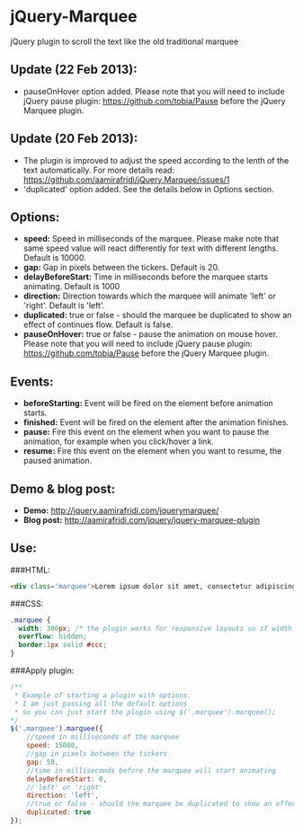 jQuery-Marquee
==============

jQuery plugin to scroll the text like the old traditional marquee

Update (22 Feb 2013):
---------------------
 - pauseOnHover option added. Please note that you will need to include jQuery pause plugin: https://github.com/tobia/Pause before the jQuery Marquee plugin.

Update (20 Feb 2013):
--------------------
 - The plugin is improved to adjust the speed according to the lenth of the text automatically. For more details read: https://github.com/aamirafridi/jQuery.Marquee/issues/1
 - 'duplicated' option added. See the details below in Options section.

Options:
--------
 - **speed:** Speed in milliseconds of the marquee. Please make note that same speed value will react differently for text with different lengths. Default is 10000.
 - **gap:** Gap in pixels between the tickers. Default is 20.
 - **delayBeforeStart:** Time in milliseconds before the marquee starts animating. Default is 1000
 - **direction:** Direction towards which the marquee will animate 'left' or 'right'. Default is 'left'.
 - **duplicated:** true or false - should the marquee be duplicated to show an effect of continues flow. Default is false.
 - **pauseOnHover:** true or false - pause the animation on mouse hover. Please note that you will need to include jQuery pause plugin: https://github.com/tobia/Pause before the jQuery Marquee plugin.

Events:
------
 - **beforeStarting:** Event will be fired on the element before animation starts.
 - **finished:** Event will be fired on the element after the animation finishes.
 - **pause:** Fire this event on the element when you want to pause the animation, for example when you click/hover a link.
 - **resume:** Fire this event on the element when you want to resume, the paused animation.

Demo & blog post:
-----
 - **Demo:** http://jquery.aamirafridi.com/jquerymarquee/
 - **Blog post:** http://aamirafridi.com/jquery/jquery-marquee-plugin

Use:
----

###HTML:

```html
<div class='marquee'>Lorem ipsum dolor sit amet, consectetur adipiscing elit END.</div>
```

###CSS:
```css
.marquee {
  width: 300px; /* the plugin works for responsive layouts so if width is not necessary */
  overflow: hidden;
  border:1px solid #ccc;
}
```

###Apply plugin:
```javascript
/**
 * Example of starting a plugin with options.
 * I am just passing all the default options
 * so you can just start the plugin using $('.marquee').marquee();
*/
$('.marquee').marquee({
	//speed in milliseconds of the marquee
	speed: 15000,
	//gap in pixels between the tickers
	gap: 50,
	//time in milliseconds before the marquee will start animating
	delayBeforeStart: 0,
	//'left' or 'right'
	direction: 'left',
	//true or false - should the marquee be duplicated to show an effect of continues flow
	duplicated: true
});
```
